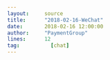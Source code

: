 ```yaml
---
layout:     source 
title:      "2018-02-16-WeChat"
date:       2018-02-16 12:00:00
author:     "PaymentGroup"
lines:      12 
tag:		  [chat]
---
```

